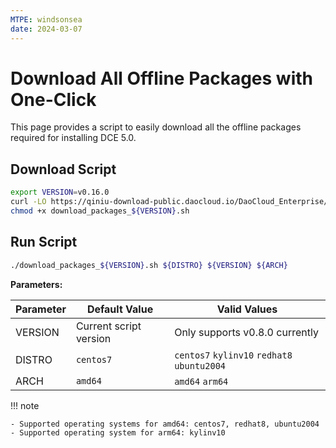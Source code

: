 ```yaml
---
MTPE: windsonsea
date: 2024-03-07
---
```


# Download All Offline Packages with One-Click

This page provides a script to easily download all the offline packages required for installing DCE 5.0.

## Download Script

```bash
export VERSION=v0.16.0
curl -LO https://qiniu-download-public.daocloud.io/DaoCloud_Enterprise/dce5/download_packages_${VERSION}.sh
chmod +x download_packages_${VERSION}.sh
```

## Run Script

```bash
./download_packages_${VERSION}.sh ${DISTRO} ${VERSION} ${ARCH}
```

**Parameters:**

| Parameter | Default Value | Valid Values |
| ---- | ---- | ---- |
| VERSION | Current script version | Only supports v0.8.0 currently |
| DISTRO | `centos7` | `centos7` `kylinv10` `redhat8` `ubuntu2004` |
| ARCH | `amd64` | `amd64` `arm64` |

!!! note

    - Supported operating systems for amd64: centos7, redhat8, ubuntu2004
    - Supported operating system for arm64: kylinv10
